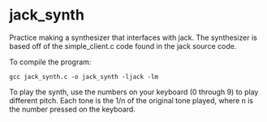 # jack_synth
Practice making a synthesizer that interfaces with jack. The synthesizer is based off of the simple_client.c code found in the jack source code. 

To compile the program:

```gcc jack_synth.c -o jack_synth -ljack -lm```

To play the synth, use the numbers on your keyboard (0 through 9) to play different pitch. Each tone is the 1/n of the original tone played, where n is the number pressed on the keyboard.
